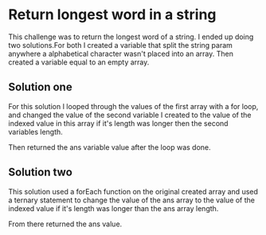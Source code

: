 # Return longest word in a string

  This challenge was to return the longest word of a string. I
  ended up doing two solutions.For both I created a variable that 
  split the string param anywhere a alphabetical character wasn't
  placed into an array. Then created a variable equal to an empty
  array.
  
## Solution one
  
  For this solution I looped through the values of the first array
  with a for loop, and changed the value of the second variable I created
  to the value of the indexed value in this array if it's length was longer
  then the second variables length. 
  
  Then returned the ans variable value after the loop was done.
  
## Solution two

  This solution used a forEach function on the original created array
  and used a ternary statement to change the value of the ans array to 
  the value of the indexed value if it's length was longer than the ans array
  length. 
  
  From there returned the ans value.
  
